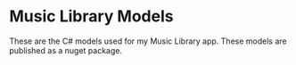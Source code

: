 # Music Library Models

These are the C# models used for my Music Library app. These models are published as a nuget package.